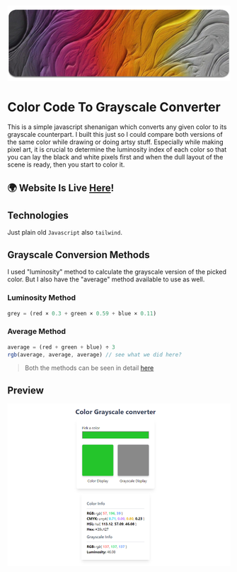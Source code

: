 ![color to grayscale converter](./docs/header.png)

# Color Code To Grayscale Converter

This is a simple javascript shenanigan which converts any given color to its grayscale counterpart. I built this just so I could compare both versions of the same color while drawing or doing artsy stuff. Especially while making pixel art, it is crucial to determine the luminosity index of each color so that you can lay the black and white pixels first and when the dull layout of the scene is ready, then you start to color it. 

## 🌍 Website Is Live [Here](https://blankscreen-exe.github.io/ColorToGrayScale-converter/)!

## Technologies

Just plain old `Javascript` also `tailwind`.

## Grayscale Conversion Methods

I used "luminosity" method to calculate the grayscale version of the picked color. But I also have the "average" method available to use as well.

### Luminosity Method

```js
grey = (red × 0.3 + green × 0.59 + blue × 0.11)
```

### Average Method

```js
average = (red + green + blue) ÷ 3
rgb(average, average, average) // see what we did here?
```

> Both the methods can be seen in detail [here](https://tabreturn.github.io/code/html/javascript/2017/01/26/converting_css_colour_to_greyscale.html)

## Preview

![preview](./docs/preview.png)
